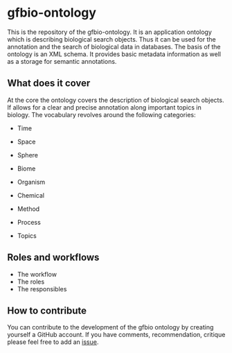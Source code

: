 # gfbio-ontology

This is the repository of the gfbio-ontology. It is an application ontology
which is describing biological search objects. Thus it can be used for the
annotation and the search of biological data in databases. The basis of the
ontology is an XML schema. It provides basic metadata information as well as a
storage for semantic annotations.

## What does it cover

At the core the ontology covers the description of biological search objects.
If allows for a clear and precise annotation along important topics in biology.
The vocabulary revolves around the following categories:

* Time
* Space
* Sphere
* Biome
* Organism
* Chemical
* Method
* Process

* Topics

## Roles and workflows

* The workflow
* The roles
* The responsibles

## How to contribute

You can contribute to the development of the gfbio ontology by creating
yourself a GitHub account. If you have comments, recommendation, critique
please feel free to add an
[issue](https://github.com/gfbio/gfbio-ontology/issues/new).
